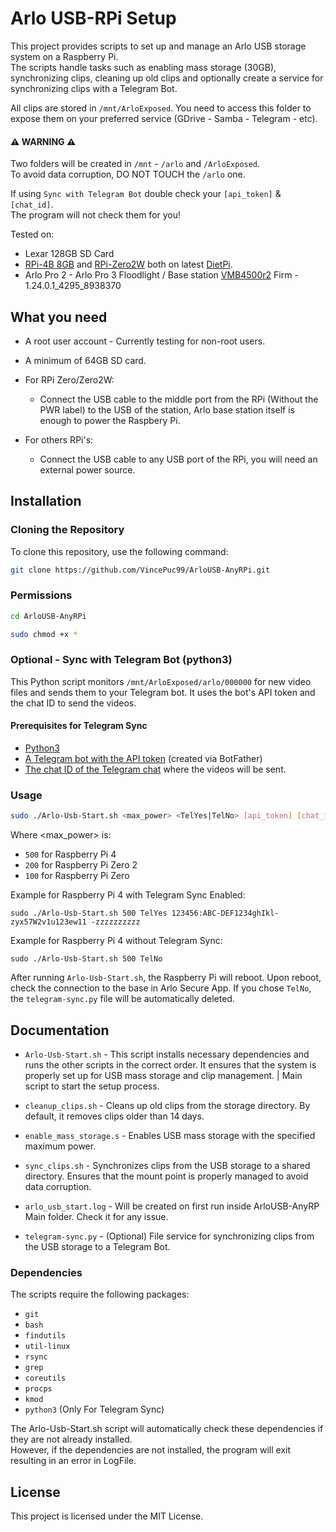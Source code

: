 # Arlo USB-RPi Setup

This project provides scripts to set up and manage an Arlo USB storage system on a Raspberry Pi.<br />The scripts handle tasks such as enabling mass storage (30GB), synchronizing clips, cleaning up old clips and optionally create a service for synchronizing clips with a Telegram Bot.

All clips are stored in `/mnt/ArloExposed`. You need to access this folder to expose them on your preferred service (GDrive - Samba - Telegram - etc).


#### ⚠️ WARNING ⚠️
Two folders will be created in `/mnt` - `/arlo` and `/ArloExposed`.<br />To avoid data corruption, DO NOT TOUCH the `/arlo` one.<br />

If using `Sync with Telegram Bot` double check your `[api_token]` & `[chat_id]`.<br />The program will not check them for you!<br />

Tested on:
- Lexar 128GB SD Card
- [RPi-4B 8GB](https://www.raspberrypi.com/products/raspberry-pi-4-model-b/) and [RPi-Zero2W](https://www.raspberrypi.com/products/raspberry-pi-zero-2-w/) both on latest [DietPi](https://dietpi.com/).
- Arlo Pro 2 - Arlo Pro 3 Floodlight / Base station [VMB4500r2](https://www.arlo.com/en_fi/support/faq/000062284/What-is-the-difference-between-each-Arlo-SmartHub-and-base-station) Firm - 1.24.0.1_4295_8938370

## What you need

- A root user account - Currently testing for non-root users.

- A minimum of 64GB SD card.

- For RPi Zero/Zero2W:
  - Connect the USB cable to the middle port from the RPi (Without the PWR label) to the USB of the station, Arlo base station itself is enough to power the Raspbery Pi.

- For others RPi's:
  - Connect the USB cable to any USB port of the RPi, you will need an external power source.


## Installation


### Cloning the Repository
To clone this repository, use the following command:

```sh
git clone https://github.com/VincePuc99/ArloUSB-AnyRPi.git
```

### Permissions

```sh
cd ArloUSB-AnyRPi
```
```sh
sudo chmod +x *
```

### Optional - Sync with Telegram Bot (python3)

This Python script monitors `/mnt/ArloExposed/arlo/000000` for new video files and sends them to your Telegram bot. It uses the bot's API token and the chat ID to send the videos.

#### Prerequisites for Telegram Sync

- [Python3](https://www.python.org/downloads/)
- [A Telegram bot with the API token](https://core.telegram.org/bots#how-do-i-create-a-bot) (created via BotFather)
- [The chat ID of the Telegram chat](https://t.me/userinfobot) where the videos will be sent.

### Usage

```sh
sudo ./Arlo-Usb-Start.sh <max_power> <TelYes|TelNo> [api_token] [chat_id]
```
Where <max_power> is:

- `500` for Raspberry Pi 4
- `200` for Raspberry Pi Zero 2
- `100` for Raspberry Pi Zero

Example for Raspberry Pi 4 with Telegram Sync Enabled:
```
sudo ./Arlo-Usb-Start.sh 500 TelYes 123456:ABC-DEF1234ghIkl-zyx57W2v1u123ew11 -zzzzzzzzzz
```
Example for Raspberry Pi 4 without Telegram Sync:
```
sudo ./Arlo-Usb-Start.sh 500 TelNo
```

After running `Arlo-Usb-Start.sh`, the Raspberry Pi will reboot. Upon reboot, check the connection to the base in Arlo Secure App.
If you chose `TelNo`, the `telegram-sync.py` file will be automatically deleted.

## Documentation

- `Arlo-Usb-Start.sh` - This script installs necessary dependencies and runs the other scripts in the correct order. It ensures that the system is properly set up for USB mass storage and clip management. | Main script to start the setup process.

- `cleanup_clips.sh` - Cleans up old clips from the storage directory. By default, it removes clips older than 14 days.

- `enable_mass_storage.s` - Enables USB mass storage with the specified maximum power.

- `sync_clips.sh` - Synchronizes clips from the USB storage to a shared directory. Ensures that the mount point is properly managed to avoid data corruption.

- `arlo_usb_start.log` - Will be created on first run inside ArloUSB-AnyRP Main folder. Check it for any issue.

- `telegram-sync.py` - (Optional) File service for synchronizing clips from the USB storage to a Telegram Bot.

### Dependencies
The scripts require the following packages:

- `git`
- `bash`
- `findutils`
- `util-linux`
- `rsync`
- `grep`
- `coreutils`
- `procps`
- `kmod`
- `python3` (Only For Telegram Sync)

The Arlo-Usb-Start.sh script will automatically check these dependencies if they are not already installed.<br />
However, if the dependencies are not installed, the program will exit resulting in an error in LogFile.

## License
This project is licensed under the MIT License.
